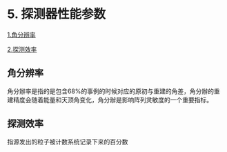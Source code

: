# 5. 探测器性能参数

[1.角分辨率](5.-tan-ce-qi-xing-neng-can-shu.md#jiao-fen-bian-lv)

[2.探测效率](5.-tan-ce-qi-xing-neng-can-shu.md#tan-ce-xiao-lv)

## 角分辨率

角分辦率是指的是包含68%的事例的时候对应的原初与重建的角差，角分辦的重建精度会随着能量和天顶角变化，角分辦是影响阵列灵敏度的一个重要指标。

## 探测效率

指源发出的粒子被计数系统记录下来的百分数
